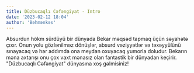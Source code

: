 ```yaml
---
title: Düzbucaqlı Cəfəngiyat - Intro
date: '2023-02-12 18:04'
author: 'Bəhmənkəs'
---
```


Absurdun hökm sürdüyü bir dünyada Bekar məqsəd tapmaq üçün səyahətə çıxır. Onun yolu gözlənilməz dönüşlər, absurd vəziyyətlər və təxəyyülünü sınayacaq və hər addımda ona meydan oxuyacaq yumorla doludur. Bekarın məna axtarışı onu çox vaxt mənasız olan fantastik bir dünyadan keçirir. "Düzbucaqlı Cəfəngiyat" dünyasına xoş gəlmisiniz!
